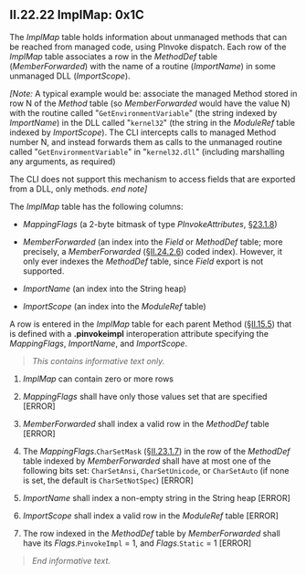 ## II.22.22 ImplMap: 0x1C

The _ImplMap_ table holds information about unmanaged methods that can be reached from managed code, using PInvoke dispatch. Each row of the _ImplMap_ table associates a row in the _MethodDef_ table (_MemberForwarded_) with the name of a routine (_ImportName_) in some unmanaged DLL (_ImportScope_).

_[Note:_ A typical example would be: associate the managed Method stored in row N of the _Method_ table (so _MemberForwarded_ would have the value N) with the routine called "`GetEnvironmentVariable`" (the string indexed by _ImportName_) in the DLL called "`kernel32`" (the string in the _ModuleRef_ table indexed by _ImportScope_). The CLI intercepts calls to managed Method number N, and instead forwards them as calls to the unmanaged routine called "`GetEnvironmentVariable`" in "`kernel32.dll`" (including marshalling any arguments, as required)

The CLI does not support this mechanism to access fields that are exported from a DLL, only methods. _end note]_

The _ImplMap_ table has the following columns:

 * _MappingFlags_ (a 2-byte bitmask of type _PInvokeAttributes_, §[23.1.8](#todo-missing-hyperlink))

 * _MemberForwarded_ (an index into the _Field_ or _MethodDef_ table; more precisely, a _MemberForwarded_  (§[II.24.2.6](#todo-missing-hyperlink)) coded index). However, it only ever indexes the _MethodDef_ table, since _Field_ export is not supported.

 * _ImportName_ (an index into the String heap)

 * _ImportScope_ (an index into the _ModuleRef_ table)

A row is entered in the _ImplMap_ table for each parent Method (§[II.15.5](#todo-missing-hyperlink)) that is defined with a **.pinvokeimpl** interoperation attribute specifying the _MappingFlags_, _ImportName_, and _ImportScope_.

> _This contains informative text only._

 1. _ImplMap_ can contain zero or more rows

 2. _MappingFlags_ shall have only those values set that are specified \[ERROR\]

 3. _MemberForwarded_ shall index a valid row in the _MethodDef_ table \[ERROR\]

 4. The _MappingFlags_.`CharSetMask` (§[II.23.1.7](#todo-missing-hyperlink)) in the row of the _MethodDef_ table indexed by _MemberForwarded_ shall have at most one of the following bits set: 
`CharSetAnsi`, `CharSetUnicode`, or `CharSetAuto` (if none is set, the default is `CharSetNotSpec`) \[ERROR\]

 5. _ImportName_ shall index a non-empty string in the String heap \[ERROR\]

 6. _ImportScope_ shall index a valid row in the _ModuleRef_ table \[ERROR\]

 7. The row indexed in the _MethodDef_ table by _MemberForwarded_ shall have its _Flags_.`PinvokeImpl` = 1, and _Flags_.`Static` = 1 \[ERROR\]

> _End informative text._
